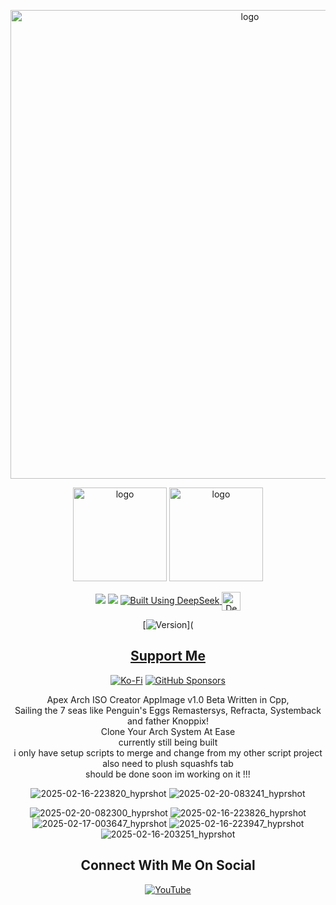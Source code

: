 <p align="center">
    <img width="750" src="https://i.postimg.cc/3Rg8r2FC/Apex-Arch-Iso-Creator-2-5-2025.png" alt="logo">
</p>
<p align="center">
	 <img width="150" src="https://i.postimg.cc/c4VPgzBp/Apex-Browser.png" alt="logo">
	<img width="150" src="https://i.postimg.cc/cHj9PDT7/burn.png" alt="logo">
	</p>
<div align="center">

  <a href="https://www.linux.org" target="_blank"><img src="https://img.shields.io/badge/OS-Linux-e06c75?style=for-the-badge&logo=linux" /></a>
	<a href="https://archlinux.org" target="_blank"><img src="https://img.shields.io/badge/DISTRO-Arch-56b6c2?style=for-the-badge&logo=arch-linux" /></a>
  </a>
  <a href="https://chat.deepseek.com/" target="_blank">
  <img src="https://img.shields.io/badge/Built_Using-DeepSeek-4D6BFE?style=for-the-badge&logo=deepseek&logoColor=4D6BFE" alt="Built Using DeepSeek">
  <img src="https://i.postimg.cc/ydBbyvRt/Deepseek.jpg" alt="DeepSeek Logo" style="height: 30px; vertical-align: middle;">
</a>

<div align="center">

[![Version](https://img.shields.io/github/v/release/claudemods/ApexArchIsoCreatorGuiAppImage?color=FFD700&label=Latest%20Release&style=for-the-badge)](


</div>


## [ Support Me ](https://www.paypal.com/paypalme/claudemods?country.x=GB&locale)


</div>
<div align="center">

[![Ko-Fi](https://img.shields.io/badge/Ko--fi-F16061?style=for-the-badge&label=claudemods&color=3399FF&Linux&logo=ko-fi&logoColor=white)](https://ko-fi.com/claudemods)
[![GitHub Sponsors](https://img.shields.io/badge/sponsor-30363D?style=for-the-badge&label=claudemods&color=A836FF&logo=GitHub-Sponsors&logoColor=#white)](https://github.com/sponsors/claudemods)</div>

<div align="center">
Apex Arch ISO Creator AppImage v1.0 Beta Written in Cpp,
	<div align="center">
Sailing the 7 seas like Penguin's Eggs Remastersys, Refracta, Systemback and father Knoppix!
<div align="center">
Clone Your Arch System At Ease
<div align="center">
currently still being built
	<div align="center">
i only have setup scripts to merge and change from my other script project
		<div align="center">
also need to plush squashfs tab
			<div align="center">
should be done soon im working on it !!!




</div>

<div align="center">

</div>

![2025-02-16-223820_hyprshot](https://github.com/user-attachments/assets/1ed3abed-49d2-499c-b6f1-91e852484f37)
![2025-02-20-083241_hyprshot](https://github.com/user-attachments/assets/5b9095d1-35aa-46f6-ab6d-f91caa70d276)

![2025-02-20-082300_hyprshot](https://github.com/user-attachments/assets/7410cd05-fc15-4078-8cce-dff152d7f489)
![2025-02-16-223826_hyprshot](https://github.com/user-attachments/assets/f5cef511-d2e8-4ac8-a3a6-eb1baebec246)
![2025-02-17-003647_hyprshot](https://github.com/user-attachments/assets/b411cc14-cbda-48cc-af44-8c786c557e1a)
![2025-02-16-223947_hyprshot](https://github.com/user-attachments/assets/811014e9-d8a4-48ef-8ffa-285486dac717)
![2025-02-16-203251_hyprshot](https://github.com/user-attachments/assets/b4f16f4b-f490-44b6-b090-557ab998e02b)





<div align="center">

<h2 align="center"> Connect With Me On Social </h2>

<div align="center">

[![YouTube](https://img.shields.io/youtube/channel/subscribers/UC6OgAhBq7Ocb5g1bQfVSd0Q?color=ff0000&label=Youtube&logo=youtube&style=palstic)](https://youtube.com/@claudemods)






